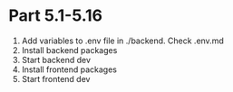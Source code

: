 # Part 5.1-5.16

1. Add variables to .env file in ./backend. Check .env.md
2. Install backend packages
3. Start backend dev
4. Install frontend packages
5. Start frontend dev
